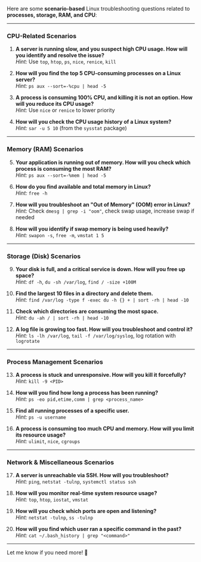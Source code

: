 Here are some **scenario-based** Linux troubleshooting questions related to **processes, storage, RAM, and CPU**:  

---

### **CPU-Related Scenarios**  

1. **A server is running slow, and you suspect high CPU usage. How will you identify and resolve the issue?**  
   *Hint:* Use `top`, `htop`, `ps`, `nice`, `renice`, `kill`  

2. **How will you find the top 5 CPU-consuming processes on a Linux server?**  
   *Hint:* `ps aux --sort=-%cpu | head -5`  

3. **A process is consuming 100% CPU, and killing it is not an option. How will you reduce its CPU usage?**  
   *Hint:* Use `nice` or `renice` to lower priority  

4. **How will you check the CPU usage history of a Linux system?**  
   *Hint:* `sar -u 5 10` (from the `sysstat` package)  

---

### **Memory (RAM) Scenarios**  

5. **Your application is running out of memory. How will you check which process is consuming the most RAM?**  
   *Hint:* `ps aux --sort=-%mem | head -5`  

6. **How do you find available and total memory in Linux?**  
   *Hint:* `free -h`  

7. **How will you troubleshoot an "Out of Memory" (OOM) error in Linux?**  
   *Hint:* Check `dmesg | grep -i "oom"`, check swap usage, increase swap if needed  

8. **How will you identify if swap memory is being used heavily?**  
   *Hint:* `swapon -s`, `free -m`, `vmstat 1 5`  

---

### **Storage (Disk) Scenarios**  

9. **Your disk is full, and a critical service is down. How will you free up space?**  
   *Hint:* `df -h`, `du -sh /var/log`, `find / -size +100M`  

10. **Find the largest 10 files in a directory and delete them.**  
    *Hint:* `find /var/log -type f -exec du -h {} + | sort -rh | head -10`  

11. **Check which directories are consuming the most space.**  
    *Hint:* `du -ah / | sort -rh | head -10`  

12. **A log file is growing too fast. How will you troubleshoot and control it?**  
    *Hint:* `ls -lh /var/log`, `tail -f /var/log/syslog`, log rotation with `logrotate`  

---

### **Process Management Scenarios**  

13. **A process is stuck and unresponsive. How will you kill it forcefully?**  
    *Hint:* `kill -9 <PID>`  

14. **How will you find how long a process has been running?**  
    *Hint:* `ps -eo pid,etime,comm | grep <process_name>`  

15. **Find all running processes of a specific user.**  
    *Hint:* `ps -u username`  

16. **A process is consuming too much CPU and memory. How will you limit its resource usage?**  
    *Hint:* `ulimit`, `nice`, `cgroups`  

---

### **Network & Miscellaneous Scenarios**  

17. **A server is unreachable via SSH. How will you troubleshoot?**  
    *Hint:* `ping`, `netstat -tulnp`, `systemctl status ssh`  

18. **How will you monitor real-time system resource usage?**  
    *Hint:* `top`, `htop`, `iostat`, `vmstat`  

19. **How will you check which ports are open and listening?**  
    *Hint:* `netstat -tulnp`, `ss -tulnp`  

20. **How will you find which user ran a specific command in the past?**  
    *Hint:* `cat ~/.bash_history | grep "<command>"`  

---

Let me know if you need more! 🚀
